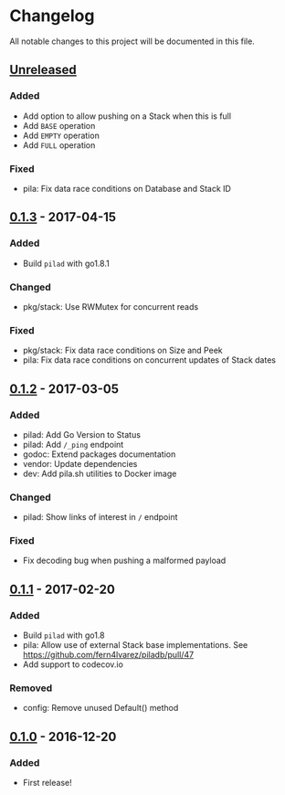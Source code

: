 Changelog
=========

All notable changes to this project will be documented in this file.

## [Unreleased]

### Added
- Add option to allow pushing on a Stack when this is full
- Add `BASE` operation
- Add `EMPTY` operation
- Add `FULL` operation

### Fixed
- pila: Fix data race conditions on Database and Stack ID

## [0.1.3] - 2017-04-15

### Added
- Build `pilad` with go1.8.1

### Changed
- pkg/stack: Use RWMutex for concurrent reads

### Fixed
- pkg/stack: Fix data race conditions on Size and Peek
- pila: Fix data race conditions on concurrent updates of Stack dates

## [0.1.2] - 2017-03-05

### Added
- pilad: Add Go Version to Status
- pilad: Add `/_ping` endpoint
- godoc: Extend packages documentation
- vendor: Update dependencies
- dev: Add pila.sh utilities to Docker image

### Changed
- pilad: Show links of interest in `/` endpoint

### Fixed
- Fix decoding bug when pushing a malformed payload

## [0.1.1] - 2017-02-20

### Added
- Build `pilad` with go1.8
- pila: Allow use of external Stack base implementations. See https://github.com/fern4lvarez/piladb/pull/47
- Add support to codecov.io

### Removed
- config: Remove unused Default() method

## [0.1.0] - 2016-12-20

### Added
- First release!

[Unreleased]: https://github.com/fern4lvarez/piladb/compare/v0.1.3...HEAD
[0.1.3]: https://github.com/fern4lvarez/piladb/compare/v0.1.2...v0.1.3
[0.1.2]: https://github.com/fern4lvarez/piladb/compare/v0.1.1...v0.1.2
[0.1.1]: https://github.com/fern4lvarez/piladb/compare/v0.1.0...v0.1.1
[0.1.0]: https://github.com/fern4lvarez/piladb/compare/dda6b656cbd635dab8e9fc6c254a46f01e4e43ca...v0.1.0
